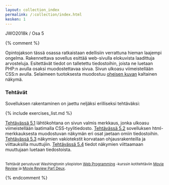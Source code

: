 ```yaml
---
layout: collection_index
permalink: /:collection/index.html
kesken: 1
---
```



JWO2018k / Osa 5

{% comment %}

Opintojakson tässä osassa ratkaistaan edellisiin verrattuna hieman laajempi ongelma.  Rakennettava sovellus esittää web-sivulla elokuvista laadittuja arvosteluja. Esitettävät tiedot on talletettu tiedostoihin, joista ne luetaan PHP:n avulla osaksi muodostettavaa sivua. Sivun ulkoasu viimeistellään CSS:n avulla. Selaimeen tuotoksesta muodostuu [oheisen kuvan][vaihe4a2] kaltainen näkymä.

[vaihe4a2]: https://moodle2.tut.fi/mod/resource/view.php?id=318754

### Tehtävät

Sovelluksen rakentaminen on jaettu neljäksi erilliseksi tehtäväksi:

{% include exercises_list.md %}

[Tehtävässä 5.1](tehtava51) lähtökohtana on sivun valmis merkkaus, jonka ulkoasu viimeistellään laatimalla CSS-tyylitiedosto. [Tehtävässä 5.2](tehtava52) sovelluksen html-merkkauksesta muodostuvan näkymän eri osat jaetaan omiin tiedostoihin. [Tehtävässä 5.3](tehtava53) näkymien vakiotekstit korvataan ohjausrakenteilla ja viittauksilla muuttujiin. [Tehtävässä 5.4](tehtava54) tiedot näkymien viittaamaan muuttujaan luetaan tiedostoista.


<br/><small>Tehtävät perustuvat Washingtonin yliopiston [Web Programming][cse154] -kurssin kotitehtäviin [Movie Review][hw2] ja [Movie Review Part Deux][hw3].</small>


[cse154]:https://courses.cs.washington.edu/courses/cse154/
[hw2]:https://moodle2.tut.fi/mod/resource/view.php?id=318850
[hw3]:https://moodle2.tut.fi/mod/resource/view.php?id=318851

{% endcomment %}
